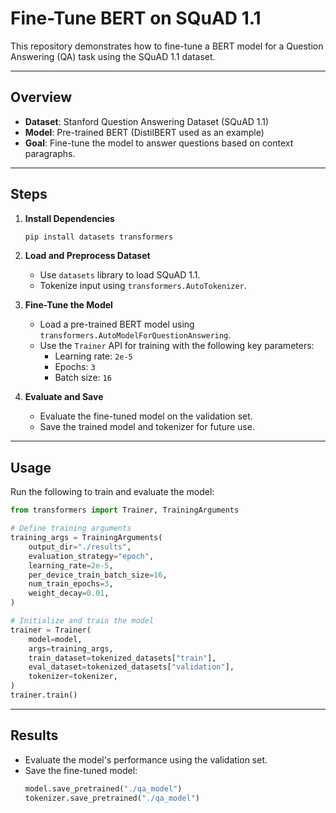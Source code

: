 
# Fine-Tune BERT on SQuAD 1.1

This repository demonstrates how to fine-tune a BERT model for a Question Answering (QA) task using the SQuAD 1.1 dataset. 

---

## Overview

- **Dataset**: Stanford Question Answering Dataset (SQuAD 1.1)
- **Model**: Pre-trained BERT (DistilBERT used as an example)
- **Goal**: Fine-tune the model to answer questions based on context paragraphs.

---

## Steps

1. **Install Dependencies**
   ```bash
   pip install datasets transformers
   ```

2. **Load and Preprocess Dataset**
   - Use `datasets` library to load SQuAD 1.1.
   - Tokenize input using `transformers.AutoTokenizer`.

3. **Fine-Tune the Model**
   - Load a pre-trained BERT model using `transformers.AutoModelForQuestionAnswering`.
   - Use the `Trainer` API for training with the following key parameters:
     - Learning rate: `2e-5`
     - Epochs: `3`
     - Batch size: `16`

4. **Evaluate and Save**
   - Evaluate the fine-tuned model on the validation set.
   - Save the trained model and tokenizer for future use.

---

## Usage

Run the following to train and evaluate the model:
```python
from transformers import Trainer, TrainingArguments

# Define training arguments
training_args = TrainingArguments(
    output_dir="./results",
    evaluation_strategy="epoch",
    learning_rate=2e-5,
    per_device_train_batch_size=16,
    num_train_epochs=3,
    weight_decay=0.01,
)

# Initialize and train the model
trainer = Trainer(
    model=model,
    args=training_args,
    train_dataset=tokenized_datasets["train"],
    eval_dataset=tokenized_datasets["validation"],
    tokenizer=tokenizer,
)
trainer.train()
```

---

## Results

- Evaluate the model's performance using the validation set.
- Save the fine-tuned model:
  ```python
  model.save_pretrained("./qa_model")
  tokenizer.save_pretrained("./qa_model")
  ```

